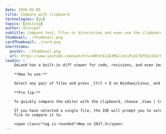 ```yaml
---
date: 2020-02-05
title: Compare with clipboard
technologies: [go]
topics: [editing]
author: dlsniper
subtitle: Compare text, files or directories and even use the clipboard contents  
thumbnail: ./thumbnail.png
cardThumbnail: ./card.png
shortVideo:
  poster: ./thumbnail.png
  url: https://www.youtube.com/watch?v=VBhXtk11K3M&list=PLQ176FUIyIUZrbrlz4AY1V8VzBJKZyVlW&index=12
leadin: |
    GoLand has a built-in diff viewer for code, revisions, and even images.
    
    **How to use:**

    Select any pair of files and press _Ctrl + D on Windows/Linux_ and _⌘ + D on macOS_.
    
    **Pro tip:**

    To quickly compare the editor with the clipboard, choose _View | Compare with Clipboard_.

    If you have selected a single file, the IDE will prompt you to select another
    file to compare it to.

    <span class="tag is-rounded">New in 2017.3</span>
---
```

